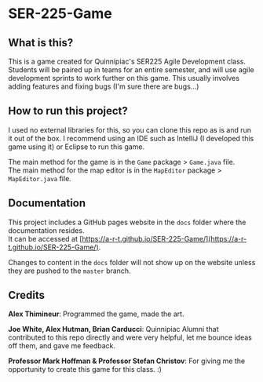 # SER-225-Game

## What is this?
This is a game created for Quinnipiac's SER225 Agile Development class.
Students will be paired up in teams for an entire semester, and will use agile development sprints to work further on this game.
This usually involves adding features and fixing bugs (I'm sure there are bugs...)

## How to run this project?
I used no external libraries for this, so you can clone this repo as is and run it out of the box.
I recommend using an IDE such as IntelliJ (I developed this game using it) or Eclipse to run this game.

The main method for the game is in the `Game` package > `Game.java` file.<br>
The main method for the map editor is in the `MapEditor` package > `MapEditor.java` file.

## Documentation
This project includes a GitHub pages website in the `docs` folder where the documentation resides.<br>
It can be accessed at [https://a-r-t.github.io/SER-225-Game/](https://a-r-t.github.io/SER-225-Game/).

Changes to content in the `docs` folder will not show up on the website unless they are pushed to the `master` branch.

## Credits
**Alex Thimineur**: Programmed the game, made the art.

**Joe White, Alex Hutman, Brian Carducci**: Quinnipiac Alumni that contributed to this repo directly and were very helpful,
let me bounce ideas off them, and gave me feedback.

**Professor Mark Hoffman & Professor Stefan Christov**: For giving me the opportunity to create this game for this
class. :)
